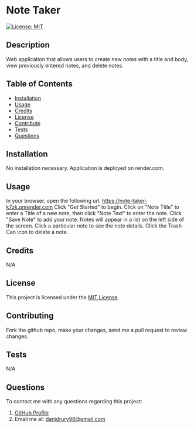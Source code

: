 # Note Taker
[![License: MIT](https://img.shields.io/badge/License-MIT-yellow.svg)](https://opensource.org/licenses/MIT)

## Description
Web application that allows users to create new notes with a title and body, view previously entered notes, and delete notes.

## Table of Contents
- [Installation](#installation)
- [Usage](#usage)
- [Credits](#credits)
- [License](#license)
- [Contribute](#contributing)
- [Tests](#tests)
- [Questions](#questions)

## Installation
No installation necessary. Application is deployed on render.com.

## Usage
In your browser, open the following url: https://note-taker-k7zk.onrender.com
Click "Get Started" to begin.
Click on "Note Title" to enter a Title of a new note, then click "Note Text" to enter the note.
Click "Save Note" to add your note.
Notes will appear in a list on the left side of the screen.
Click a particular note to see the note details.
Click the Trash Can icon to delete a note.

## Credits
N/A

## License
This project is licensed under the [MIT License](https://opensource.org/licenses/MIT).

## Contributing
Fork the github repo, make your changes, send me a pull request to review changes.

## Tests
N/A

## Questions
To contact me with any questions regarding this project:
1. [GitHub Profile](https://github.com/DaniDrury)
2. Email me at: <danidrury98@gmail.com>